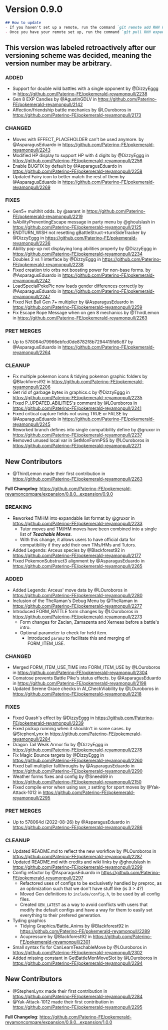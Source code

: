 # Version 0.9.0

```md
## How to update
- If you haven't set up a remote, run the command `git remote add RHH https://github.com/Paterino-FE/pokemerald-reyamon.git`.
- Once you have your remote set up, run the command `git pull RHH expansion/0.9.0`.
```

## This version was labeled retroactively after our versioning scheme was decided, meaning the version number may be arbitrary.

### ADDED
* Support for double wild battles with a single opponent by @DizzyEggg in https://github.com/Paterino-FE/pokemerald-reyamonpull/2238
* Gen 8 EXP Candies by @AgustinGDLV in https://github.com/Paterino-FE/pokemerald-reyamonpull/2142
* Affection/friendship battle mechanics by @LOuroboros in https://github.com/Paterino-FE/pokemerald-reyamonpull/2173
### CHANGED
* Moves with EFFECT_PLACEHOLDER can't be used anymore. by @AsparagusEduardo in https://github.com/Paterino-FE/pokemerald-reyamonpull/2243
* Modified HP display to support HP with 4 digits by @DizzyEggg in https://github.com/Paterino-FE/pokemerald-reyamonpull/2256
* Enable BUGFIX by default by @AsparagusEduardo in https://github.com/Paterino-FE/pokemerald-reyamonpull/2258
* Updated Fairy icon to better match the rest of them by @AsparagusEduardo in https://github.com/Paterino-FE/pokemerald-reyamonpull/2269

### FIXES
* Gen5+ multihit odds. by @aarant in https://github.com/Paterino-FE/pokemerald-reyamonpull/2219
* IsAbilityPreventingEscape message in party menu by @ghoulslash in https://github.com/Paterino-FE/pokemerald-reyamonpull/2125
* ENDTURN_WISH not resetting gBattleStruct->turnSideTracker by @DizzyEggg in https://github.com/Paterino-FE/pokemerald-reyamonpull/2236
* Ability pop-up not displaying long abilities properly by @DizzyEggg in https://github.com/Paterino-FE/pokemerald-reyamonpull/2234
* Doubles 2 vs 1 interface by @DizzyEggg in https://github.com/Paterino-FE/pokemerald-reyamonpull/2238
* Fixed creation trio orbs not boosting power for non-base forms. by @AsparagusEduardo in https://github.com/Paterino-FE/pokemerald-reyamonpull/2242
* LoadSpecialPokePic now loads gender differences correctly by @AsparagusEduardo in https://github.com/Paterino-FE/pokemerald-reyamonpull/2247
* Fixed Net Ball Gen 7+ multiplier by @AsparagusEduardo in https://github.com/Paterino-FE/pokemerald-reyamonpull/2259
* Fix Escape Rope Message when on gen 8 mechanics by @ThirdLemon in https://github.com/Paterino-FE/pokemerald-reyamonpull/2263

### PRET MERGES
* Up to 578064d79966ebfcd0de8782f8b7294415fd6c87 by @AsparagusEduardo in https://github.com/Paterino-FE/pokemerald-reyamonpull/2264

### CLEANUP
* Fix multiple pokemon icons & tidying pokemon graphic folders by @Blackforest92 in https://github.com/Paterino-FE/pokemerald-reyamonpull/2206
* Get rid of garbage bytes in graphics.c by @DizzyEggg in https://github.com/Paterino-FE/pokemerald-reyamonpull/2235
* Fixed P_UPDATED_ABILITIES's comment by @LOuroboros in https://github.com/Paterino-FE/pokemerald-reyamonpull/2241
* Fixed critical capture fields not using TRUE or FALSE by @AsparagusEduardo in https://github.com/Paterino-FE/pokemerald-reyamonpull/2245
* Reworked branch defines into single compatibility define by @gruxor in https://github.com/Paterino-FE/pokemerald-reyamonpull/2237
* Removed unused local var in SetMonFormPSS by @LOuroboros in https://github.com/Paterino-FE/pokemerald-reyamonpull/2271

## New Contributors
* @ThirdLemon made their first contribution in https://github.com/Paterino-FE/pokemerald-reyamonpull/2263

**Full Changelog**: https://github.com/Paterino-FE/pokemerald-reyamoncompare/expansion/0.8.0...expansion/0.9.0

### BREAKING
- Reworked TMHM into expandable list format by @gruxor in https://github.com/Paterino-FE/pokemerald-reyamonpull/2233
  - Tutor moves and TM/HM moves have been combined into a single list of ***Teachable Moves***.
  - With this change, it allows users to have official data for compatibility if they add their own TMs/HMs and Tutors.
- Added Legends: Arceus species by @Blackforest92 in https://github.com/Paterino-FE/pokemerald-reyamonpull/2177
- Fixed PokemonSubstruct3 alignment by @AsparagusEduardo in https://github.com/Paterino-FE/pokemerald-reyamonpull/2265

### ADDED
- Added Legends: Arceus' move data by @LOuroboros in https://github.com/Paterino-FE/pokemerald-reyamonpull/2280
- Inclusion of the TheXaman's Debug Menu by @TheXaman in https://github.com/Paterino-FE/pokemerald-reyamonpull/2277
- Introduced FORM_BATTLE form changes by @LOuroboros in https://github.com/Paterino-FE/pokemerald-reyamonpull/2273
  - Form changes for Zacian, Zamazenta and Xerneas before a battle's intro.
  - Optional parameter to check for held item.
    - Introduced `param3` to facilitate this and merging of FORM_ITEM_USE.

### CHANGED
- Merged FORM_ITEM_USE_TIME into FORM_ITEM_USE by @LOuroboros in https://github.com/Paterino-FE/pokemerald-reyamonpull/2304
- Comatose prevents Battle Pike's status effects. by @AsparagusEduardo in https://github.com/Paterino-FE/pokemerald-reyamonpull/2198
- Updated Serene Grace checks in AI_CheckViability by @LOuroboros in https://github.com/Paterino-FE/pokemerald-reyamonpull/2218

### FIXES
- Fixed Quash's effect by @DizzyEggg in https://github.com/Paterino-FE/pokemerald-reyamonpull/2239
- Fixed pickup running when it shouldn't in some cases. by @StephenLynx in https://github.com/Paterino-FE/pokemerald-reyamonpull/2284
- Dragon Tail Weak Armor fix by @DizzyEggg in https://github.com/Paterino-FE/pokemerald-reyamonpull/2278
- Fix Magic Bounce targets by @DizzyEggg in https://github.com/Paterino-FE/pokemerald-reyamonpull/2260
- Fixed ball multiplier fallthroughs by @AsparagusEduardo in https://github.com/Paterino-FE/pokemerald-reyamonpull/2290
- Weather forms fixes and config by @Sneed69 in https://github.com/Paterino-FE/pokemerald-reyamonpull/2150
- Fixed compile error when using `GEN_3` setting for sport moves by @Yak-Attack-1012 in https://github.com/Paterino-FE/pokemerald-reyamonpull/2295

### PRET MERGES
- Up to 578064d (2022-08-26) by @AsparagusEduardo in https://github.com/Paterino-FE/pokemerald-reyamonpull/2286

### CLEANUP
- Updated README.md to reflect the new workflow  by @LOuroboros in https://github.com/Paterino-FE/pokemerald-reyamonpull/2287
- Updated README.md with credits and wiki links by @ghoulslash in https://github.com/Paterino-FE/pokemerald-reyamonpull/2299
- Config refactor by @AsparagusEduardo in https://github.com/Paterino-FE/pokemerald-reyamonpull/2297
  - Refactored uses of configs to be exclusivetly handled by preproc, as an optimization such that we don't have stuff like (is 3 > 4?)
  - Moved Gen definitions to `include/config.h`, to be used by all config files.
  - Created `GEN_LATEST` as a way to avoid conflicts with users that modify the default configs and have a way for them to easily set everything to their prefered generation.
- Tyding graphics
  - Tidying Graphics/Battle_Anims by @Blackforest92 in https://github.com/Paterino-FE/pokemerald-reyamonpull/2289
  - Acupressure by @Blackforest92 in https://github.com/Paterino-FE/pokemerald-reyamonpull/2301
- Small syntax fix for CanLearnTeachableMove by @LOuroboros in https://github.com/Paterino-FE/pokemerald-reyamonpull/2302
- Added missing constant in GetBattleMonMoveSlot by @LOuroboros in https://github.com/Paterino-FE/pokemerald-reyamonpull/2294

## New Contributors
- @StephenLynx made their first contribution in https://github.com/Paterino-FE/pokemerald-reyamonpull/2284
- @Yak-Attack-1012 made their first contribution in https://github.com/Paterino-FE/pokemerald-reyamonpull/2295

**Full Changelog**: https://github.com/Paterino-FE/pokemerald-reyamoncompare/expansion/0.9.0...expansion/1.0.0